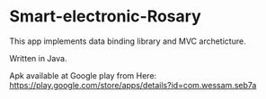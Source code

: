 # Smart-electronic-Rosary

This app implements data binding library and MVC archeticture.

Written in Java.

Apk available at Google play from Here:
https://play.google.com/store/apps/details?id=com.wessam.seb7a
